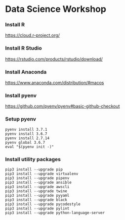 # Data Science Workshop

### Install R
https://cloud.r-project.org/

### Install R Studio
https://rstudio.com/products/rstudio/download/

### Install Anaconda
https://www.anaconda.com/distribution/#macos

### Install pyenv
https://github.com/pyenv/pyenv#basic-github-checkout

### Setup pyenv
```
pyenv install 3.7.1
pyenv install 3.6.7
pyenv install 2.7.14
pyenv global 3.6.7
eval "$(pyenv init -)"
```

### Install utility packages
```
pip3 install --upgrade pip
pip3 install --upgrade virtualenv
pip3 install --upgrade pipenv
pip3 install --upgrade ansible
pip3 install --upgrade awscli
pip3 install --upgrade twine
pip3 install --upgrade pyyaml
pip3 install --upgrade black
pip3 install --upgrade pycodestyle
pip3 install --upgrade pylint
pip3 install --upgrade python-language-server
```
